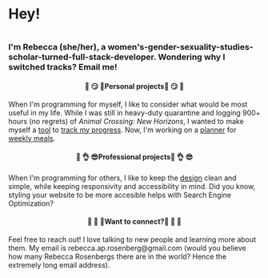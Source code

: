 <h1>Hey!<h1><h3>I'm Rebecca (she/her), a women's-gender-sexuality-studies-scholar-turned-full-stack-developer. Wondering why I switched tracks? Email me!</h3>
<h4 align="center">🤩 😏 🥰Personal projects🤩 😏 🥰</h4>
<p>When I'm programming for myself, I like to consider what would be most useful in my life. While I was still in heavy-duty quarantine and logging 900+ hours (no regrets) of <em>Animal Crossing: New Horizons</em>, I wanted to make myself a <a href="https://github.com/rrosenb12/frontend_mod5_project">tool</a> to <a href="https://github.com/rrosenb12/backend_mod5_project">track my progress</a>. Now, I'm working on a <a href="https://github.com/rrosenb12/meal_planner_backend">planner</a> for <a href="https://github.com/rrosenb12/meal_planner_frontend">weekly meals</a>.</p>
<h4 align="center">😤 👌 😎Professional projects😤 👌 😎</h4>
<p>When I'm programming for others, I like to keep the <a href="https://github.com/rrosenb12/audrey-lee">design</a> clean and simple, while keeping responsivity and accessibility in mind. Did you know, styling your website to be more accesible helps with Search Engine Optimization?</p>
<h4 align="center">🥺 🤫 👀Want to connect?🥺 🤫 👀</h4>
	<p>Feel free to reach out! I love talking to new people and learning more about them. My email is rebecca.ap.rosenberg@gmail.com (would you believe how many Rebecca Rosenbergs there are in the world? Hence the extremely long email address).</p>

<!--
**rrosenb12/rrosenb12** is a ✨ _special_ ✨ repository because its `README.md` (this file) appears on your GitHub profile.

Here are some ideas to get you started:

- 🔭 I’m currently working on ...
- 🌱 I’m currently learning ...
- 👯 I’m looking to collaborate on ...
- 🤔 I’m looking for help with ...
- 💬 Ask me about ...
- 📫 How to reach me: ...
- 😄 Pronouns: ...
- ⚡ Fun fact: ...
-->
